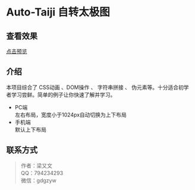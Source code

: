 # Auto-Taiji 自转太极图

## 查看效果

[点击预览](https://layouwen.github.io/Auto-Taiji/index)

## 介绍

本项目综合了 CSS动画 、DOM操作 、 字符串拼接 、 伪元素等。十分适合初学者学习尝鲜。简单的例子让你快速了解并学习。

- PC端  
  左右布局，宽度小于1024px自动切换为上下布局
- 手机端  
  默认上下布局

## 联系方式

> 作者：梁又文  
> QQ：794234293  
> 微信：gdgzyw